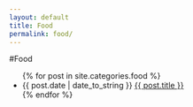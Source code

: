 ```yaml
---
layout: default
title: Food
permalink: food/
---
```


#Food

<ul>
{% for post in site.categories.food %}
<li>{{ post.date | date_to_string }} <a href="{{ site.url }}{{ post.url }}">{{ post.title }}</a></li>
{% endfor %}
</ul>
 
